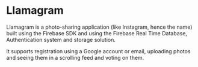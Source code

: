 # Llamagram
Llamagram is a photo-sharing application (like Instagram, hence the name) built using the Firebase 
SDK and using the Firebase Real Time Database, Authentication system and storage solution.

It supports registration using a Google account or email, uploading photos and seeing them in a 
scrolling feed and voting on them.